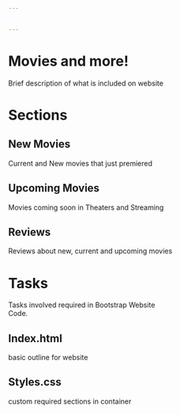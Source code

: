 ```yaml
---


---
```


<h1 id="movies-and-more">Movies and more!</h1>
<p>Brief description of what is included on website</p>
<h1 id="sections">Sections</h1>
<h2 id="new-movies">New Movies</h2>
<p>Current and New movies that just premiered</p>
<h2 id="upcoming-movies">Upcoming Movies</h2>
<p>Movies coming soon in Theaters and Streaming</p>
<h2 id="reviews">Reviews</h2>
<p>Reviews about new, current and upcoming movies</p>
<h1 id="tasks">Tasks</h1>
<p>Tasks involved required in Bootstrap Website<br>
Code.</p>
<h2 id="index.html">Index.html</h2>
<p>basic outline for website</p>
<h2 id="styles.css">Styles.css</h2>
<p>custom required sections in container</p>

